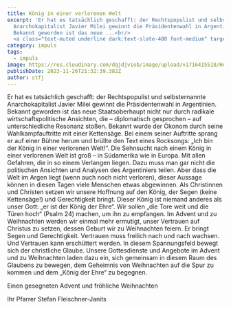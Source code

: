 ```yaml
---
title: König in einer verlorenen Welt
excerpt: 'Er hat es tatsächlich geschafft: der Rechtspopulist und selbsternannte
  Anarchokapitalist Javier Milei gewinnt die Präsidentenwahl in Argentinien.
  Bekannt geworden ist das neue ...<br/>
  <a class="text-muted underline dark:text-slate-400 font-medium" target="_blank" href="https://firebasestorage.googleapis.com/v0/b/evang9-combo-4cb8e.appspot.com/o/zeitung%2FGemeindezeitung202311.pdf?alt=media&token=bc72c980-945e-4ca5-82e2-e1832ef635b9">PDF</a>'
category: impuls
tags:
  - impuls
image: https://res.cloudinary.com/dqjdjviob/image/upload/v1716415518/Homepage/News/chainsaw-Bearbeitet_u96oqb.jpg
publishDate: 2023-11-26T21:32:39.382Z
author: stfj
---
```


Er hat es tatsächlich geschafft: der Rechtspopulist und selbsternannte Anarchokapitalist Javier Milei gewinnt die Präsidentenwahl in Argentinien.
Bekannt geworden ist das neue Staatsoberhaupt nicht nur durch radikale wirtschaftspolitische Ansichten, die – diplomatisch gesprochen – auf unterschiedliche Resonanz stoßen.
Bekannt wurde der Ökonom durch seine Wahlkampfauftritte mit einer Kettensäge. Bei einem seiner Auftritte sprang er auf einer Bühne herum und brüllte den Text eines Rocksongs: „Ich bin der König in einer verlorenen Welt!“.
Die Sehnsucht nach einem König in einer verlorenen Welt ist groß – in Südamerika wie in Europa. Mit allen Gefahren, die in so einem Verlangen liegen. Dazu muss man gar nicht die politischen Ansichten und Analysen des Argentiniers teilen. Aber dass die Welt im Argen liegt (wenn auch noch nicht verloren), dieser Aussage können in diesen Tagen viele Menschen etwas abgewinnen.
Als Christinnen und Christen setzen wir unsere Hoffnung auf den König, der Segen (keine Kettensäge!) und Gerechtigkeit bringt. Dieser König ist niemand anderes als unser Gott: „er ist der König der Ehre“.
Wir sollen „die Tore weit und die Türen hoch“ (Psalm 24) machen, um ihn zu empfangen.
Im Advent und zu Weihnachten werden wir einmal mehr ermutigt, unser Vertrauen auf Christus zu setzen, dessen Geburt wir zu Weihnachten feiern. Er bringt Segen und Gerechtigkeit. Vertrauen muss freilich nach und nach wachsen. Und Vertrauen kann erschüttert werden. In diesem Spannungsfeld bewegt sich der christliche Glaube. Unsere Gottesdienste und Angebote im Advent und zu Weihnachten laden dazu ein, sich gemeinsam in diesem Raum des Glaubens zu bewegen, dem Geheimnis von Weihnachten auf die Spur zu kommen und dem „König der Ehre“ zu begegnen.

Einen gesegneten Advent und fröhliche Weihnachten

Ihr Pfarrer Stefan Fleischner-Janits
